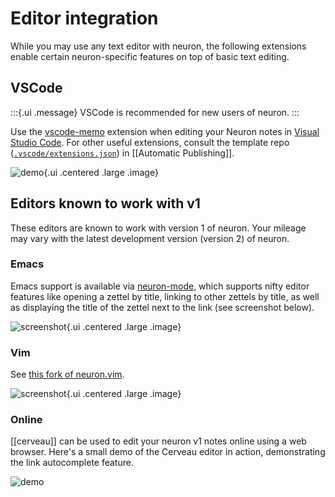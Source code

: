 # Editor integration

While you may use any text editor with neuron, the following extensions enable certain neuron-specific features on top of basic text editing.

## VSCode

:::{.ui .message}
VSCode is recommended for new users of neuron.
:::

Use the [vscode-memo](https://github.com/svsool/vscode-memo#memo) extension when editing your Neuron notes in [Visual Studio Code](https://code.visualstudio.com/). For other useful extensions, consult the template repo ([`.vscode/extensions.json`](https://github.com/srid/neuron-template/blob/master/.vscode/extensions.json)) in [[Automatic Publishing]].

![demo](./static/vscode-title-id.gif){.ui .centered .large .image}

## Editors known to work with v1

These editors are known to work with version 1 of neuron. Your mileage may vary with the latest development version (version 2) of neuron.

### Emacs 

Emacs support is available via [neuron-mode](https://github.com/felko/neuron-mode), which supports nifty editor features like opening a zettel by title, linking to other zettels by title, as well as displaying the title of the zettel next to the link (see screenshot below).

![screenshot](https://user-images.githubusercontent.com/3998/80873287-6fa75e00-8c85-11ea-9cf7-6e03db001d00.png){.ui .centered .large .image}

### Vim

See [this fork of neuron.vim](https://github.com/fiatjaf/neuron.vim).

![screenshot](https://github.com/fiatjaf/neuron.vim/raw/master/screenshot.png){.ui .centered .large .image}

### Online

[[cerveau]] can be used to edit your neuron v1 notes online using a web browser. Here's a small demo of the Cerveau editor in action, demonstrating the link autocomplete feature.

![demo](./static/cerveau-autocompl.gif)
